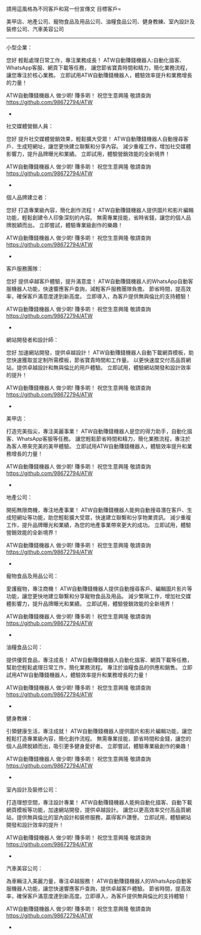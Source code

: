 
請用這風格為不同客戶和寫一份宣傳文 
目標客戶=

美甲店、地產公司、寵物食品及用品公司、油糧食品公司、健身教練、室內設計及裝修公司、汽車美容公司

---

小型企業：

您好
輕鬆處理日常工作，專注業務成長！
ATW自動賺錢機器人:自動化搵客、WhatsApp客服、網頁下載等任務，
讓您節省寶貴時間和精力，簡化業務流程，讓您專注於核心業務。
立即試用ATW自動賺錢機器人，體驗效率提升和業務增長的力量！

ATW自動賺錢機器人 做少啲! 賺多啲！
祝您生意興隆 敬請查詢
https://github.com/98672794/ATW

-


社交媒體營銷人員：

您好
提升社交媒體營銷效果，輕鬆擴大受眾！
ATW自動賺錢機器人自動搜尋客戶、生成短網址，讓您更快建立聯繫和分享內容。
減少重複工作，增加社交媒體影響力，提升品牌曝光和業績。
立即試用，體驗營銷效能的全新境界！

ATW自動賺錢機器人 做少啲! 賺多啲！
祝您生意興隆 敬請查詢
https://github.com/98672794/ATW

-

個人品牌建立者：

您好
打造專業級內容，簡化創作流程！
ATW自動賺錢機器人提供圖片和影片編輯功能，輕鬆創建令人印象深刻的內容。
無需專業技能，省時省錢，讓您的個人品牌脫穎而出。
立即嘗試，體驗專業級創作的樂趣！

ATW自動賺錢機器人 做少啲! 賺多啲！
祝您生意興隆 敬請查詢
https://github.com/98672794/ATW

-

客戶服務團隊：

您好
提供卓越客戶體驗，提升滿意度！
ATW自動賺錢機器人的WhatsApp自動客服機器人功能，快速響應客戶查詢，減輕客戶服務團隊負擔。
節省時間，提高效率，確保客戶滿意度達到新高度。
立即導入，為客戶提供無與倫比的支持體驗！

ATW自動賺錢機器人 做少啲! 賺多啲！
祝您生意興隆 敬請查詢
https://github.com/98672794/ATW

-

網站開發者和設計師：

您好
加速網站開發，提供卓越設計！
ATW自動賺錢機器人自動下載網頁模板，助您快速獲取並定制所需模板，節省寶貴時間和工作量。
以更快速度交付高品質網站，提供卓越設計和無與倫比的用戶體驗。
立即試用，體驗網站開發和設計效率的提升！

ATW自動賺錢機器人 做少啲! 賺多啲！
祝您生意興隆 敬請查詢
https://github.com/98672794/ATW

-

美甲店：

打造完美指尖，專注美麗事業！
ATW自動賺錢機器人是您的得力助手，自動化搵客、WhatsApp客服等任務。
讓您輕鬆節省時間和精力，簡化業務流程，專注於為客人帶來完美的美甲體驗。
立即試用ATW自動賺錢機器人，體驗效率提升和業務增長的力量！

ATW自動賺錢機器人 做少啲! 賺多啲！
祝您生意興隆 敬請查詢
https://github.com/98672794/ATW

-

地產公司：

開拓無限商機，專注地產事業！
ATW自動賺錢機器人能夠自動搜尋潛在客戶、生成短網址等功能，助您輕鬆擴大受眾，快速建立聯繫和分享物業資訊。
減少重複工作，提升品牌曝光和業績，為您的地產事業帶來更大的成功。
立即試用，體驗營銷效能的全新境界！

ATW自動賺錢機器人 做少啲! 賺多啲！
祝您生意興隆 敬請查詢
https://github.com/98672794/ATW

-

寵物食品及用品公司：

愛護寵物，專注商機！
ATW自動賺錢機器人提供自動搜尋客戶、編輯圖片影片等功能，讓您更快地建立聯繫和分享寵物食品及用品。
減少繁瑣工作，增加社交媒體影響力，提升品牌曝光和業績。
立即試用，體驗營銷效能的全新境界！

ATW自動賺錢機器人 做少啲! 賺多啲！
祝您生意興隆 敬請查詢
https://github.com/98672794/ATW

-

油糧食品公司：

提供優質食品，專注成長！
ATW自動賺錢機器人自動化搵客、網頁下載等任務，幫助您輕鬆處理日常工作，簡化業務流程。
專注於油糧食品的供應和銷售。
立即試用ATW自動賺錢機器人，體驗效率提升和業務增長的力量！

ATW自動賺錢機器人 做少啲! 賺多啲！
祝您生意興隆 敬請查詢
https://github.com/98672794/ATW

-

健身教練：

引領健康生活，專注成就！
ATW自動賺錢機器人提供圖片和影片編輯功能，讓您輕鬆打造專業級內容，簡化創作流程。
無需專業技能，節省時間和金錢，讓您的個人品牌脫穎而出，吸引更多健身愛好者。
立即嘗試，體驗專業級創作的樂趣！

ATW自動賺錢機器人 做少啲! 賺多啲！
祝您生意興隆 敬請查詢
https://github.com/98672794/ATW

-
室內設計及裝修公司：

打造理想空間，專注設計專業！
ATW自動賺錢機器人能夠自動化搵客、自動下載網頁模板等功能，加速網站開發，提供卓越設計。
讓您以更高效率交付高品質網站，提供無與倫比的室內設計和裝修服務，贏得客戶讚譽。
立即試用，體驗網站開發和設計效率的提升！

ATW自動賺錢機器人 做少啲! 賺多啲！
祝您生意興隆 敬請查詢
https://github.com/98672794/ATW

-
汽車美容公司：

為車輛注入美麗力量，專注卓越服務！
ATW自動賺錢機器人的WhatsApp自動客服機器人功能，讓您快速響應客戶查詢，提供卓越客戶體驗。
節省時間，提高效率，確保客戶滿意度達到新高度。立即導入，為客戶提供無與倫比的支持體驗！

ATW自動賺錢機器人 做少啲! 賺多啲！
祝您生意興隆 敬請查詢
https://github.com/98672794/ATW

-





















